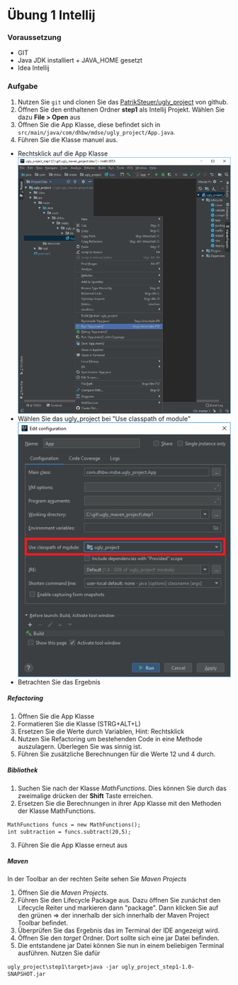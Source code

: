 # Übung 1 Intellij

### Voraussetzung
* GIT 
* Java JDK installiert + JAVA_HOME gesetzt
* Idea Intellij

### Aufgabe
1. Nutzen Sie `git` und clonen Sie das [PatrikSteuer/ugly_project](https://github.com/PatrikSteuer/ugly_project) von github.
  2. Öffnen Sie den enthaltenen Ordner **step1** als Intellij Projekt. Wählen Sie dazu **File > Open** aus 
  3. Öffnen Sie die App Klasse, diese befindet sich in `src/main/java/com/dhbw/mdse/ugly_project/App.java`. 
  4. Führen Sie die Klasse manuel aus.
  * Rechtsklick auf die App Klasse
    ![](images/01_step1/09_run.png)
  * Wählen Sie das ugly_project bei "Use classpath of module"
    ![](images/01_step1/10_run_config.png) 
  * Betrachten Sie das Ergebnis 

##### Refactoring
1. Öffnen Sie die App Klasse
2. Formatieren Sie die Klasse (STRG+ALT+L)
3. Ersetzen Sie die Werte durch Variablen, Hint: Rechtsklick 
4. Nutzen Sie Refactoring um bestehenden Code in eine Methode auszulagern. Überlegen Sie was sinnig ist. 
5. Führen Sie zusätzliche Berechnungen für die Werte 12 und 4 durch.

##### Bibliothek
1. Suchen Sie nach der Klasse *MathFunctions*. Dies können Sie durch das zweimalige drücken der **Shift** Taste erreichen. 
  2. Ersetzen Sie die Berechnungen in ihrer App Klasse mit den Methoden der Klasse MathFunctions. 
   ```
MathFunctions funcs = new MathFunctions();
int subtraction = funcs.subtract(20,5);
   ```
  3. Führen Sie die App Klasse erneut aus
  

##### Maven
In der Toolbar an der rechten Seite sehen Sie *Maven Projects*

1. Öffnen Sie die *Maven Projects*.
2. Führen Sie den Lifecycle Package aus. Dazu öffnen Sie zunächst den Lifecycle Reiter und markieren dann "package". Dann klicken Sie auf den grünen ⇒ der innerhalb der sich innerhalb der Maven Project Toolbar befindet.
3. Überprüfen Sie das Ergebnis das im Terminal der IDE angezeigt wird.
4. Öffnen Sie den *target* Ordner. Dort sollte sich eine jar Datei befinden.
5. Die entstandene jar Datei können Sie nun in einem beliebigen Terminal ausführen. Nutzen Sie dafür 
```
ugly_project\step1\target>java -jar ugly_project_step1-1.0-SNAPSHOT.jar
```








